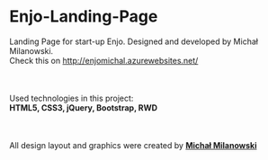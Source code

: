 # Enjo-Landing-Page
Landing Page for start-up Enjo. Designed and developed by Michał Milanowski.<br>
Check this on http://enjomichal.azurewebsites.net/<br>
<p style="margin-top: 50px;">Used technologies in this project:<br>
<strong>HTML5, CSS3, jQuery, Bootstrap, RWD</strong></p>
<p style="margin-top: 50px;">All design layout and graphics were created by <strong><a href="https://www.facebook.com/michalmlub">Michał Milanowski</a></strong></p>
